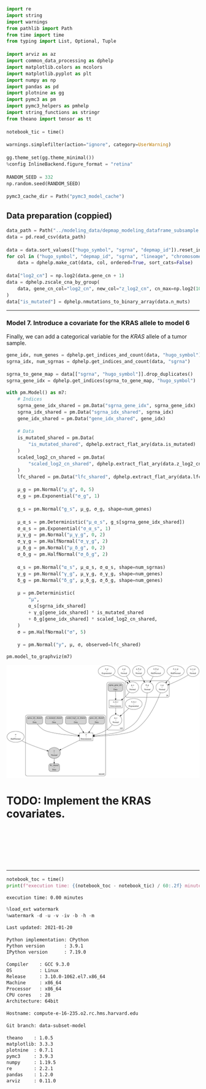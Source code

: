 ```python
import re
import string
import warnings
from pathlib import Path
from time import time
from typing import List, Optional, Tuple

import arviz as az
import common_data_processing as dphelp
import matplotlib.colors as mcolors
import matplotlib.pyplot as plt
import numpy as np
import pandas as pd
import plotnine as gg
import pymc3 as pm
import pymc3_helpers as pmhelp
import string_functions as stringr
from theano import tensor as tt

notebook_tic = time()

warnings.simplefilter(action="ignore", category=UserWarning)

gg.theme_set(gg.theme_minimal())
%config InlineBackend.figure_format = "retina"

RANDOM_SEED = 332
np.random.seed(RANDOM_SEED)

pymc3_cache_dir = Path("pymc3_model_cache")
```

## Data preparation (coppied)

```python
data_path = Path("../modeling_data/depmap_modeling_dataframe_subsample.csv")
data = pd.read_csv(data_path)

data = data.sort_values(["hugo_symbol", "sgrna", "depmap_id"]).reset_index(drop=True)
for col in ("hugo_symbol", "depmap_id", "sgrna", "lineage", "chromosome"):
    data = dphelp.make_cat(data, col, ordered=True, sort_cats=False)

data["log2_cn"] = np.log2(data.gene_cn + 1)
data = dphelp.zscale_cna_by_group(
    data, gene_cn_col="log2_cn", new_col="z_log2_cn", cn_max=np.log2(10)
)
data["is_mutated"] = dphelp.nmutations_to_binary_array(data.n_muts)
```

---

### Model 7. Introduce a covariate for the KRAS allele to model 6

Finally, we can add a categorical variable for the *KRAS* allele of a tumor sample.

```python
gene_idx, num_genes = dphelp.get_indices_and_count(data, "hugo_symbol")
sgrna_idx, num_sgrnas = dphelp.get_indices_and_count(data, "sgrna")

sgrna_to_gene_map = data[["sgrna", "hugo_symbol"]].drop_duplicates()
sgrna_gene_idx = dphelp.get_indices(sgrna_to_gene_map, "hugo_symbol")
```

```python
with pm.Model() as m7:
    # Indices
    sgrna_gene_idx_shared = pm.Data("sgrna_gene_idx", sgrna_gene_idx)
    sgrna_idx_shared = pm.Data("sgrna_idx_shared", sgrna_idx)
    gene_idx_shared = pm.Data("gene_idx_shared", gene_idx)

    # Data
    is_mutated_shared = pm.Data(
        "is_mutated_shared", dphelp.extract_flat_ary(data.is_mutated)
    )
    scaled_log2_cn_shared = pm.Data(
        "scaled_log2_cn_shared", dphelp.extract_flat_ary(data.z_log2_cn)
    )
    lfc_shared = pm.Data("lfc_shared", dphelp.extract_flat_ary(data.lfc))

    μ_g = pm.Normal("μ_g", 0, 5)
    σ_g = pm.Exponential("σ_g", 1)

    g_s = pm.Normal("g_s", μ_g, σ_g, shape=num_genes)

    μ_α_s = pm.Deterministic("μ_α_s", g_s[sgrna_gene_idx_shared])
    σ_α_s = pm.Exponential("σ_α_s", 1)
    μ_γ_g = pm.Normal("μ_γ_g", 0, 2)
    σ_γ_g = pm.HalfNormal("σ_γ_g", 2)
    μ_δ_g = pm.Normal("μ_δ_g", 0, 2)
    σ_δ_g = pm.HalfNormal("σ_δ_g", 2)

    α_s = pm.Normal("α_s", μ_α_s, σ_α_s, shape=num_sgrnas)
    γ_g = pm.Normal("γ_g", μ_γ_g, σ_γ_g, shape=num_genes)
    δ_g = pm.Normal("δ_g", μ_δ_g, σ_δ_g, shape=num_genes)

    μ = pm.Deterministic(
        "μ",
        α_s[sgrna_idx_shared]
        + γ_g[gene_idx_shared] * is_mutated_shared
        + δ_g[gene_idx_shared] * scaled_log2_cn_shared,
    )
    σ = pm.HalfNormal("σ", 5)

    y = pm.Normal("y", μ, σ, observed=lfc_shared)
```

```python
pm.model_to_graphviz(m7)
```

![svg](010_014_hierarchical-model-subsample_files/010_014_hierarchical-model-subsample_6_0.svg)

# TODO: Implement the KRAS covariates.

```python

```

```python

```

```python

```

```python

```

```python

```

```python

```

```python

```

```python

```

---

```python
notebook_toc = time()
print(f"execution time: {(notebook_toc - notebook_tic) / 60:.2f} minutes")
```

    execution time: 0.00 minutes

```python
%load_ext watermark
%watermark -d -u -v -iv -b -h -m
```

    Last updated: 2021-01-20

    Python implementation: CPython
    Python version       : 3.9.1
    IPython version      : 7.19.0

    Compiler    : GCC 9.3.0
    OS          : Linux
    Release     : 3.10.0-1062.el7.x86_64
    Machine     : x86_64
    Processor   : x86_64
    CPU cores   : 28
    Architecture: 64bit

    Hostname: compute-e-16-235.o2.rc.hms.harvard.edu

    Git branch: data-subset-model

    theano    : 1.0.5
    matplotlib: 3.3.3
    plotnine  : 0.7.1
    pymc3     : 3.9.3
    numpy     : 1.19.5
    re        : 2.2.1
    pandas    : 1.2.0
    arviz     : 0.11.0

```python

```
